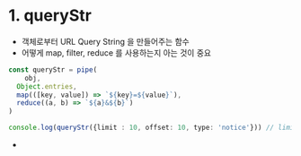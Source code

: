 # 1. queryStr 
- 객체로부터 URL Query String 을 만들어주는 함수
- 어떻게 map, filter, reduce 를 사용하는지 아는 것이 중요

```typescript
const queryStr = pipe(
	obj,
  Object.entries,
  map(([key, value]) => `${key}=${value}`),
  reduce((a, b) => `${a}&${b}`)
)

console.log(queryStr({limit : 10, offset: 10, type: 'notice'})) // limit=10&offset=10&type=notice
```

- 